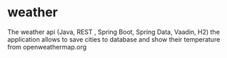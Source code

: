 # weather
The weather api (Java, REST , Spring Boot, Spring Data, Vaadin, H2)
the application allows to save cities to database and show their temperature from openweathermap.org
